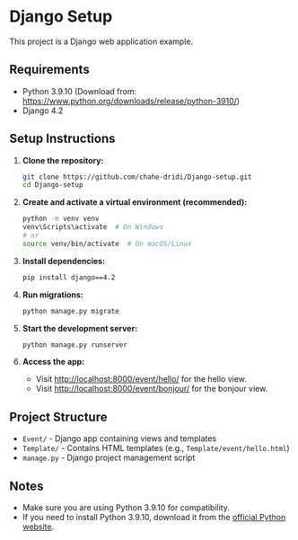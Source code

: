 # Django Setup

This project is a Django web application example.

## Requirements
- Python 3.9.10 (Download from: https://www.python.org/downloads/release/python-3910/)
- Django 4.2

## Setup Instructions

1. **Clone the repository:**
   ```sh
   git clone https://github.com/chahe-dridi/Django-setup.git
   cd Django-setup
   ```

2. **Create and activate a virtual environment (recommended):**
   ```sh
   python -m venv venv
   venv\Scripts\activate  # On Windows
   # or
   source venv/bin/activate  # On macOS/Linux
   ```

3. **Install dependencies:**
   ```sh
   pip install django==4.2
   ```

4. **Run migrations:**
   ```sh
   python manage.py migrate
   ```

5. **Start the development server:**
   ```sh
   python manage.py runserver
   ```

6. **Access the app:**
   - Visit [http://localhost:8000/event/hello/](http://localhost:8000/event/hello/) for the hello view.
   - Visit [http://localhost:8000/event/bonjour/](http://localhost:8000/event/bonjour/) for the bonjour view.

## Project Structure
- `Event/` - Django app containing views and templates
- `Template/` - Contains HTML templates (e.g., `Template/event/hello.html`)
- `manage.py` - Django project management script

## Notes
- Make sure you are using Python 3.9.10 for compatibility.
- If you need to install Python 3.9.10, download it from the [official Python website](https://www.python.org/downloads/release/python-3910/).
